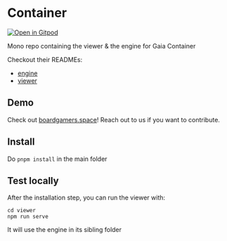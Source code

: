 # Container

[![Open in Gitpod](https://gitpod.io/button/open-in-gitpod.svg)](https://gitpod.io/#https://github.com/boardgamers/container)

Mono repo containing the viewer & the engine for Gaia Container

Checkout their READMEs:

-   [engine](./engine/README.md)
-   [viewer](./viewer/README.md)

## Demo

Check out [boardgamers.space](https://www.boardgamers.space)! Reach out to us if you want to contribute.

## Install

Do `pnpm install` in the main folder

## Test locally

After the installation step, you can run the viewer with:

```
cd viewer
npm run serve
```

It will use the engine in its sibling folder
